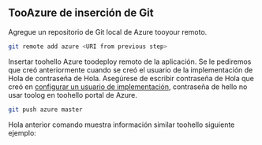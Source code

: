 ## <a name="push-tooazure-from-git"></a>TooAzure de inserción de Git

Agregue un repositorio de Git local de Azure tooyour remoto.

```bash
git remote add azure <URI from previous step>
```

Insertar toohello Azure toodeploy remoto de la aplicación. Se le pediremos que creó anteriormente cuando se creó el usuario de la implementación de Hola de contraseña de Hola. Asegúrese de escribir contraseña de Hola que creó en [configurar un usuario de implementación](#configure-a-deployment-user), contraseña de hello no usar toolog en toohello portal de Azure.

```bash
git push azure master
```

Hola anterior comando muestra información similar toohello siguiente ejemplo:
